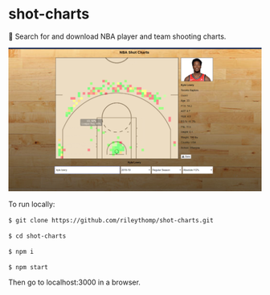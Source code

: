 # shot-charts

🏀 Search for and download NBA player and team shooting charts.

![bballchart](example.png)

To run locally:

```$ git clone https://github.com/rileythomp/shot-charts.git```

```$ cd shot-charts```

```$ npm i```

```$ npm start```

Then go to localhost:3000 in a browser.
